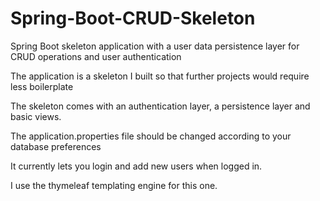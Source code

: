 # Spring-Boot-CRUD-Skeleton
Spring Boot skeleton application with a user data persistence layer for CRUD operations and user authentication

The application is a skeleton I built so that further projects would require less boilerplate

The skeleton comes with an authentication layer, a persistence layer and basic views.

The application.properties file should be changed according to your database preferences

It currently lets you login and add new users when logged in.

I use the thymeleaf templating engine for this one.

